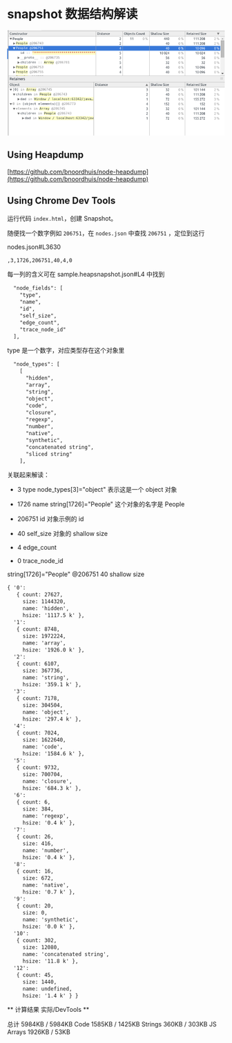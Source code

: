 # snapshot 数据结构解读

![heapsnapshot](./devtools_heapsnapshot_screenshot.png)

## Using Heapdump

[https://github.com/bnoordhuis/node-heapdump](https://github.com/bnoordhuis/node-heapdump)

## Using Chrome Dev Tools

运行代码 `index.html`，创建 Snapshot。

随便找一个数字例如 `206751`，在 `nodes.json` 中查找 `206751` ，定位到这行

nodes.json#L3630

```
,3,1726,206751,40,4,0
```

每一列的含义可在 sample.heapsnapshot.json#L4 中找到

```
  "node_fields": [
    "type",
    "name",
    "id",
    "self_size",
    "edge_count",
    "trace_node_id"
  ],
```

type 是一个数字，对应类型存在这个对象里

```
  "node_types": [
    [
      "hidden",
      "array",
      "string",
      "object",
      "code",
      "closure",
      "regexp",
      "number",
      "native",
      "synthetic",
      "concatenated string",
      "sliced string"
    ],
```

关联起来解读：

- 3 type node_types[3]="object" 表示这是一个 object 对象

- 1726 name string[1726]="People" 这个对象的名字是 People

- 206751 id 对象示例的 id

- 40 self_size 对象的 shallow size

- 4 edge_count 

- 0 trace_node_id

string[1726]="People"
@206751 
40 shallow size


```
{ '0': 
   { count: 27627,
     size: 1144320,
     name: 'hidden',
     hsize: '1117.5 k' },
  '1': 
   { count: 8748,
     size: 1972224,
     name: 'array',
     hsize: '1926.0 k' },
  '2': 
   { count: 6107,
     size: 367736,
     name: 'string',
     hsize: '359.1 k' },
  '3': 
   { count: 7178,
     size: 304504,
     name: 'object',
     hsize: '297.4 k' },
  '4': 
   { count: 7024,
     size: 1622640,
     name: 'code',
     hsize: '1584.6 k' },
  '5': 
   { count: 9732,
     size: 700704,
     name: 'closure',
     hsize: '684.3 k' },
  '6': 
   { count: 6,
     size: 384,
     name: 'regexp',
     hsize: '0.4 k' },
  '7': 
   { count: 26,
     size: 416,
     name: 'number',
     hsize: '0.4 k' },
  '8': 
   { count: 16,
     size: 672,
     name: 'native',
     hsize: '0.7 k' },
  '9': 
   { count: 20,
     size: 0,
     name: 'synthetic',
     hsize: '0.0 k' },
  '10': 
   { count: 302,
     size: 12080,
     name: 'concatenated string',
     hsize: '11.8 k' },
  '12': 
   { count: 45,
     size: 1440,
     name: undefined,
     hsize: '1.4 k' } }
```

** 计算结果 实际/DevTools ** 

总计 5984KB / 5984KB
Code 1585KB / 1425KB
Strings 360KB / 303KB
JS Arrays 1926KB / 53KB
